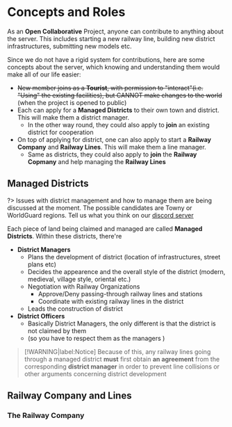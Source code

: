 # Concepts and Roles

As an **Open Collaborative** Project, anyone can contribute to anything about the server. This includes starting a new railway line, building new district infrastructures, submitting new models etc.

Since we do not have a rigid system for contributions, here are some concepts about the server, which knowing and understanding them would make all of our life easier:

- ~~New member joins as a **Tourist**, with permission to "interact"(i.e. "Using" the existing facilities), but CANNOT make changes to the world~~ (when the project is opened to public)
- Each can apply for a **Managed Districts** to their own town and district. This will make them a district manager.
  - In the other way round, they could also apply to **join** an existing district for cooperation
- On top of applying for district, one can also apply to start a **Railway Company** and **Railway Lines**. This will make them a line manager.
  - Same as districts, they could also apply to **join** the **Railway Copmany** and help managing the **Railway Lines**

## Managed Districts

?> Issues with district management and how to manage them are being discussed at the moment. The possible candidates are Towny or WorldGuard regions. Tell us what you think on our [discord server](https://discord.gg/AgDKMgQ)

Each piece of land being claimed and managed are called **Managed Districts**. Within these districts, there're
- **District Managers**
  - Plans the development of district (location of infrastructures, street plans etc)
  - Decides the appearence and the overall style of the district (modern, medieval, village style, oriental etc.)
  - Negotiation with Railway Organizations
    - Approve/Deny passing-through railway lines and stations
    - Coordinate with existing railway lines in the district
  - Leads the construction of district
- **District Officers**
  - Basically District Managers, the only different is that the district is not claimed by them
  - (so you have to respect them as the managers
)
> [!WARNING|label:Notice]
> Because of this, any railway lines going through a managed district **must** first obtain **an agreement** from the corresponding **district manager** in order to prevent line collisions or other arguments concerning district development

## Railway Company and Lines

### The Railway Company

### 